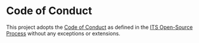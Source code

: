 
# Code of Conduct

This project adopts the [Code of Conduct](https://k-vaughn.github.io/ITS-open-source/code-of-conduct/) as defined in the [ITS Open-Source Process](https://k-vaughn.github.io/ITS-open-source/) without any exceptions or extensions.